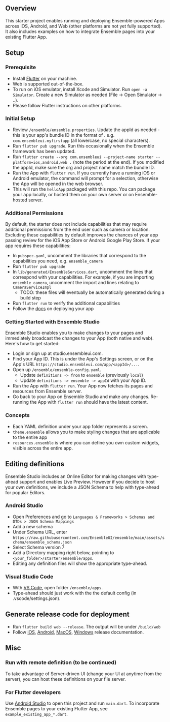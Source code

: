 ## Overview
This starter project enables running and deploying Ensemble-powered Apps across iOS, Android, and Web (other platforms are not yet fully supported). It also includes examples on how to integrate Ensemble pages into your existing Flutter App.

## Setup
### Prerequisite
- Install [Flutter](https://docs.flutter.dev/get-started/install) on your machine. 
- Web is supported out-of-the-box. 
- To run on iOS emulator, install Xcode and Simulator. Run `open -a Simulator`. Create a new Simulator as needed (File -> Open Simulator -> ..).
- Please follow Flutter instructions on other platforms.

### Initial Setup
- Review `/ensemble/ensemble.properties`. Update the appId as needed - this is your app's bundle ID in the format of <reversed-domain>.<project name> e.g. `com.ensembleui.myfirstapp` (all lowercase, no special characters).
- Run `flutter pub upgrade`. Run this occasionally when the Ensemble framework has been updated. 
- Run `flutter create --org com.ensembleui --project-name starter --platform=ios,android,web .` (note the period at the end). If you modified the appId, make sure the org and project name match the bundle ID.
- Run the App with `flutter run`. If you currently have a running iOS or Android emulator, the command will prompt for a selection, otherwise the App will be opened in the web browser.
- This will run the `helloApp` packaged with this repo. You can package your app locally, or hosted them on your own server or on Ensemble-hosted server. 

### Additional Permissions
By default, the starter does not include capabilities that may require additional permissions from the end user such as camera or location. Excluding these capabilities by default improves the chances of your app passing review for the iOS App Store or Android Google Play Store. If your app requires these capabilities:
- In `pubspec.yaml`, uncomment the libraries that correspond to the capabilities you need, e.g. `ensemble_camera`
- Run `flutter pub upgrade`
- In `lib/generated/EnsembleServices.dart`, uncomment the lines that correspond with your capabilities. For example, if you are importing `ensemble_camera`, uncomment the import and lines relating to `CameraServiceImpl`
  - TODO: these files will eventually be automatically generated during a build step
- Run `flutter run` to verify the additional capabilities
- Follow the [docs](https://docs.ensembleui.com/#/deploy/1-prepare-app) on deploying your app 

### Getting Started with Ensemble Studio
Ensemble Studio enables you to make changes to your pages and immediately broadcast the changes to your App (both native and web). Here's how to get started:
- Login or sign up at studio.ensembleui.com.
- Find your App ID. This is under the App's Settings screen, or on the App's URL `https://studio.ensembleui.com/app/<appId>/...`.
- Open up `/ensemble/ensemble-config.yaml`. 
  - Update `definitions -> from` to `ensemble` (previously `local`)
  - Update `definitions -> ensemble -> appId` with your App ID.
- Run the App with `flutter run`. Your App now fetches its pages and resources from Ensemble server.
- Go back to your App on Ensemble Studio and make any changes. Re-running the App with `flutter run` should have the latest content.

### Concepts
- Each YAML definition under your app folder represents a screen.
- `theme.ensemble` allows you to make styling changes that are applicable to the entire app
- `resources.ensemble` is where you can define you own custom widgets, visible across the entire app.

## Editing definitions
Ensemble Studio includes an Online Editor for making changes with type-ahead support and enables Live Preview. However if you decide to host your own definitions, we include a JSON Schema to help with type-ahead for popular Editors.
### Android Studio
- Open Preferences and go to `Languages & Frameworks > Schemas and DTDs > JSON Schema Mappings`
- Add a new schema
- Under Schema URL, enter `https://raw.githubusercontent.com/EnsembleUI/ensemble/main/assets/schema/ensemble_schema.json`
- Select Schema version 7
- Add a Directory mapping right below, pointing to `<your_folder>/starter/ensemble/apps`.
- Editing any definition files will show the appropriate type-ahead.

### Visual Studio Code
- With [VS Code](https://code.visualstudio.com/download), open folder `/ensemble/apps`. 
- Type-ahead should just work with the the default config (in .vscode/settings.json).

## Generate release code for deployment 
- Run `flutter build web --release`. The output will be under `/build/web`
- Follow [iOS](https://docs.flutter.dev/deployment/ios), [Android](https://docs.flutter.dev/deployment/android), [MacOS](https://docs.flutter.dev/deployment/macos), [Windows](https://docs.flutter.dev/deployment/windows) release documentation.

## Misc
### Run with remote definition (to be continued)
To take advantage of Server-driven UI (change your UI at anytime from the server), you can host these definitions on your file server.

### For Flutter developers
Use [Android Studio](https://developer.android.com/studio) to open this project and run `main.dart`.
To incorporate Ensemble pages to your existing Flutter App, see `example_existing_app_*.dart`.

